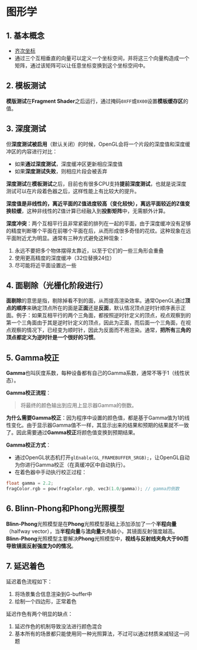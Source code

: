 # 图形学

## 1. 基本概念
 - [齐次坐标](homogeneous_coordinate.md)
 - 通过三个互相垂直的向量可以定义一个坐标空间，并将这三个向量构造成一个矩阵，通过该矩阵可以让任意坐标变换到这个坐标空间中。

## 2. 模板测试
**模版测试**在**Fragment Shader**之后运行，通过掩码`0XFF`或`0X00`设置**模板缓存区**的值。

## 3. 深度测试
但**深度测试被启用**（默认关闭）的时候，OpenGL会将一个片段的深度值和深度缓冲区的内容进行对比：
* 如果**通过深度测试**，深度缓冲区更新相应深度值
* 如果**深度测试失败**，则相应片段会被丢弃

**深度测试**在**模板测试**之后，目前也有很多CPU支持**提前深度测试**，也就是说深度测试可以在片段着色器之后，这样性能上有比较大的提升。

**深度值是非线性的，离近平面的Z值进度较高（变化较快），离远平面较近的Z值变换较缓**，这种非线性的Z值计算已经融入到**投影矩阵**中，无需额外计算。

**深度冲突**：两个互相平行且非常紧密的排列在一起的平面，由于深度缓冲没有足够的精度判断哪个平面在前哪个平面在后，从而形成很多奇怪的花纹。这种现象在远平面附近尤为明显。通常有三种方式避免这种现象：
1. 永远不要把多个物体摆得太靠近，以至于它们的一些三角形会重叠
2. 使用更高精度的深度缓冲（32位替换24位）
3. 尽可能将近平面设置远一些

## 4. 面剔除（光栅化阶段进行）
**面剔除**的意思是指，剔除掉看不到的面，从而提高渲染效率。通常OpenGL通过**顶点的顺序**来确定顶点所在的面是**正面**还是**反面**，默认情况顶点逆时针顺序表示正面。例子：如果互相平行的两个三角面，都按照逆时针定义的顶点，视点观察到的第一个三角面由于其是逆时针定义的顶点，因此为正面，而后面一个三角面，在视点观察的情况下，已经变为顺时针，因此为反面而不用渲染。通常，**把所有三角的顶点都定义为逆时针是一个很好的习惯**。

## 5. Gamma校正
**Gamma**也叫灰度系数，每种设备都有自己的Gamma系数，通常不等于1（线性状态）。

**Gamma校正流程**：
> 将最终的颜色输出到应用上显示器Gamma的倒数。

**为什么需要Gamma校正**：因为程序中设置的颜色值，都是基于Gamma值为1的线性变化。由于显示器Gamma值不一样，其显示出来的结果和预期的结果就不一致了。因此需要通过**Gamma校正**将颜色值变换到预期结果。

**Gamma校正方式**：
* 通过OpenGL状态机打开`glEnable(GL_FRAMEBUFFER_SRGB);`，让OpenGL自动为你进行Gamma校正（在真缓冲区中自动执行）。
* 在着色器中手动执行校正过程：
```C
float gamma = 2.2;
fragColor.rgb = pow(fragColor.rgb, vec3(1.0/gamma)); // gamma的倒数
```

## 6. Blinn-Phong和Phong光照模型
**Blinn-Phong**光照模型是在**Phong**光照模型基础上添加添加了一个**半程向量**（halfway vector），当**半程向量**与**法向量**夹角越小，其镜面反射强度越高。**Blinn-Phong**光照模型主要解决**Phong**光照模型中，**视线与反射线夹角大于90而导致镜面反射强度为0的情况**。

## 7. 延迟着色
延迟着色流程如下：
1. 将场景集合信息渲染到G-buffer中
2. 绘制一个四边形，正常着色

延迟作色有两个明显的缺点：
1. 延迟作色的机制导致没法进行颜色混合
2. 基本所有的场景都只能使用同一种光照算法，不过可以通过材质来减轻这一问题


